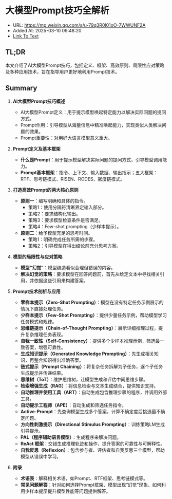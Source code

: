 # 大模型Prompt技巧全解析
- URL: https://mp.weixin.qq.com/s/u-79q3R0l01oO-7WWUNF2A
- Added At: 2025-03-10 09:48:20
- [Link To Text](2025-03-10-大模型prompt技巧全解析_raw.md)

## TL;DR
本文介绍了AI大模型Prompt技巧，包括定义、框架、高效原则、局限性应对策略及多种应用技术，旨在指导用户更好地利用Prompt技术。

## Summary
1. **AI大模型Prompt技巧概述**
   - AI大模型Prompt定义：用于提示模型唤起特定能力以解决实际问题的提问方式。
   - Prompt作用：引导模型从海量信息中精准唤起能力，实现类似人类解决问题的效果。
   - Prompt重要性：对用好大语言模型意义重大。

2. **Prompt定义及基本框架**
   - **什么是Prompt**：用于提示模型解决实际问题的提问方式，引导模型调用能力。
   - **Prompt基本框架**：指令、上下文、输入数据、输出指示；五大框架：RTF、思考链模式、RISEN、RODES、密度链模式。

3. **打造高效Prompt的两大核心原则**
   - **原则一**：编写明确和具体的指令。
     - 策略1：使用分隔符清晰界定输入部分。
     - 策略2：要求结构化输出。
     - 策略3：要求模型检查条件是否满足。
     - 策略4：Few-shot prompting（少样本提示）。
   - **原则二**：给予模型充足的思考时间。
     - 策略1：明确完成任务所需的步骤。
     - 策略2：引导模型在得出结论前充分思考方案。

4. **模型的局限性与应对策略**
   - **模型“幻觉”**：模型编造看似合理但错误的内容。
   - **解决幻觉的策略**：要求模型在回答问题前，首先从给定文本中寻找相关引用，并依据这些引用来构建答案。

5. **Prompt技术剖析与应用**
   - **零样本提示（Zero-Shot Prompting）**：模型在没有特定任务示例展示的情况下直接处理任务。
   - **少样本提示（Few-Shot Prompting）**：提供少量任务示例，帮助模型学习任务模式和规律。
   - **思维链提示（Chain-of-Thought Prompting）**：展示详细推理过程，提升复杂推理任务表现。
   - **自我一致性（Self-Consistency）**：提供多个少样本推理示例，筛选最一致答案，增强可靠性。
   - **生成知识提示（Generated Knowledge Prompting）**：先生成相关知识，再整合知识得出准确答案。
   - **链式提示（Prompt Chaining）**：将复杂任务拆解为子任务，逐个子任务生成提示并传递结果。
   - **思维树（ToT）**：维护思维树，让模型生成和评估中间思维步骤。
   - **检索增强生成（RAG）**：将信息检索与文本生成结合，提供知识支持。
   - **自动推理并使用工具（ART）**：自动生成包含推理步骤的程序，并调用外部工具。
   - **自动提示工程师（APE）**：自动生成和筛选任务指令。
   - **Active-Prompt**：先查询模型生成多个答案，计算不确定度后挑选最不确定问题。
   - **方向性刺激提示（Directional Stimulus Prompting）**：训练策略LM生成引导提示。
   - **PAL（程序辅助语言模型）**：生成程序来解决问题。
   - **ReAct 框架**：交错生成推理轨迹和操作，提升答案的可靠性与可解释性。
   - **自我反思（Reflexion）**：包含参与者、评估者和自我反思三个模型，帮助模型从错误中学习。

6. **附录**
   - **术语表**：解释相关术语，如Prompt、RTF框架、思考链模式等。
   - **常见问题解答**：针对如何选择Prompt框架、模型出现“幻觉”现象、如何利用少样本提示提升模型性能等问题提供解答。

